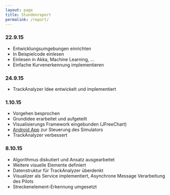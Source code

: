 ```yaml
---
layout: page
title: Stundenreport
permalink: /report/
---
```


### 22.9.15
* Entwicklungsumgebungen einrichten
* In Beispielcode einlesen
* Einlesen in Akka, Machine Learning, ...
* Einfache Kurvenerkennung implementieren

### 24.9.15
* TrackAnalyzer Idee entwickelt und implementiert

### 1.10.15
* Vorgehen besprochen
* Grundidee erarbeitet und aufgeteilt
* Visualisierungs Framework eingebunden (JFreeChart)
* [Android App](https://github.com/tourn/ChallP1-CarreraRemote/releases/tag/0.1) zur Steuerung des Simulators
* TrackAnalyzer verbessert

### 8.10.15
* Algorithmus diskutiert und Ansatz ausgearbeitet
* Weitere visuelle Elemente definiert
* Datenstruktur für TrackAnalyzer überdenkt
* Visualizer als Service implementiert, Asynchrone Message Verarbeitung des Pilots
* Streckenelement-Erkennung umgesetzt 
